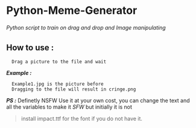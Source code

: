 # Python-Meme-Generator
###### Python script to train on drag and drop and Image manipulating


## How to use : 
```
  Drag a picture to the file and wait
```
***Example :***
```
  Example1.jpg is the picture before
  Dragging to the file will result in cringe.png
```

***PS :***
Definetly NSFW
Use it at your own cost, you can change the text and all the variables to make it *SFW* but initially it is not
>install impact.ttf for the font if you do not have it.
